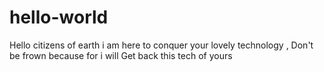 # hello-world
Hello citizens of earth
 i am here to conquer your lovely technology , Don't be frown because for i will Get back this tech of yours
